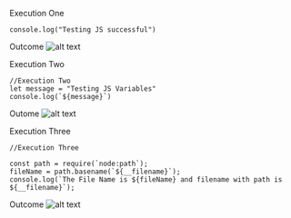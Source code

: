 Execution One

```console.log("Testing JS successful")```

Outcome
![alt text](image.png)

Execution Two
```
//Execution Two
let message = "Testing JS Variables"
console.log(`${message}`) 
```

Outome
![alt text](image-1.png)

Execution Three

```
//Execution Three

const path = require(`node:path`);
fileName = path.basename(`${__filename}`);
console.log(`The File Name is ${fileName} and filename with path is ${__filename}`); 
```
Outcome
![alt text](image-2.png)